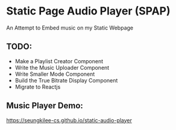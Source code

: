 # Static Page Audio Player (SPAP)
An Attempt to Embed music on my Static Webpage

## TODO:

- Make a Playlist Creator Component
- Write the Music Uploader Component
- Write Smaller Mode Component
- Build the True Bitrate Display Component
- Migrate to Reactjs

## Music Player Demo:

https://seungkilee-cs.github.io/static-audio-player
